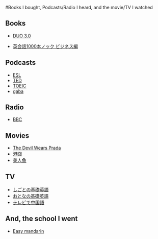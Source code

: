 #Books I bought, Podcasts/Radio I heard, and the movie/TV I watched

## Books

- [DUO 3.0](http://www.amazon.co.jp/DUO-3-0-%E9%88%B4%E6%9C%A8-%E9%99%BD%E4%B8%80/dp/4900790052)

- [英会話1000本ノック ビジネス編](http://www.cosmopier.com/shoseki/english_14.html)



## Podcasts

- [ESL](https://www.eslpod.com/website/)
- [TED](http://www.ted.com/)
- [TOEIC](http://square.toeic.or.jp/kyouzai/englishupgrader/podcast/)
- [gaba](http://www.gaba.co.jp/podcast/)



## Radio

- [BBC](http://www.bbc.com/news)


## Movies

- [The Devil Wears Prada](http://www.imdb.com/title/tt0458352/)
- [港囧](https://en.wikipedia.org/wiki/Lost_in_Hong_Kong)
- [美人鱼](https://en.wikipedia.org/wiki/The_Mermaid_(2016_film) )


## TV

- [しごとの基礎英語](http://cgi2.nhk.or.jp/gogaku/english/jobkiso/)
- [おとなの基礎英語](https://www2.nhk.or.jp/gogaku/english/otokiso/)
- [テレビで中国語](https://www2.nhk.or.jp/gogaku/chinese/tv/)


## And, the school I went

- [Easy mandarin](http://www.easymandarin.cn/)